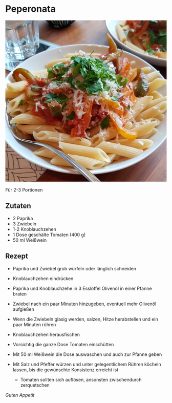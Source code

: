 # Peperonata

![img](imgs/Peperonata.jpg)

Für 2-3 Portionen

## Zutaten
- 2 Paprika
- 3 Zwiebeln
- 1-2 Knoblauchzehen
- 1 Dose geschälte Tomaten (400 g)
- 50 ml Weißwein

## Rezept
- Paprika und Zwiebel grob würfeln oder länglich schneiden

- Knoblauchzehen eindrücken

- Paprika und Knoblauchzehe in 3 Esslöffel Olivenöl in einer Pfanne braten

- Zwiebel nach ein paar Minuten hinzugeben, eventuell mehr Olivenöl aufgießen

- Wenn die Zwiebeln glasig werden, salzen, Hitze herabstellen und ein paar Minuten rühren

- Knoblauchzehen herausfischen

- Vorsichtig die ganze Dose Tomaten einschütten

- Mit 50 ml Weißwein die Dose auswaschen und auch zur Pfanne geben

- Mit Salz und Pfeffer würzen und unter gelegentlichem Rühren köcheln lassen, bis die gewünschte Konsistenz erreicht ist
  - Tomaten sollten sich auflösen, ansonsten zwischendurch zerquetschen

*Guten Appetit*
